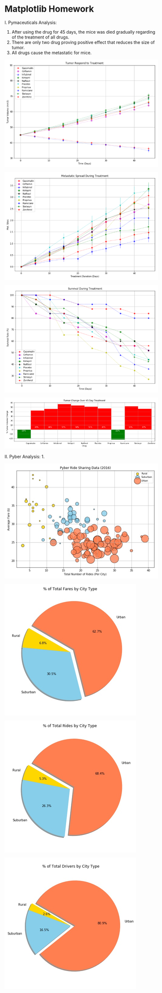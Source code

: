 # Matplotlib Homework

I. Pymaceuticals Analysis:
  1. After using the drug for 45 days, the mice was died gradually regarding of the treatment of all drugs.
  2. There are only two drug proving positive effect that reduces the size of tumor.
  3. All drugs cause the metastatic for mice.  
  
  
  ![](Images/Tumorrespond.png)
  
  
  ![](Images/Metastaticspread.png)
  
  
  ![](Images/Survival.png)
  
  
  ![](Images/Percentchange.png)
  

II. Pyber Analysis:
  1. 
  
  ![](Images/Pyberdata2016.jpg)
  
  
  ![](Images/Percentfares.jpg)
  
  
  ![](Images/Percentrides.jpg)
  
  
  ![](Images/Percentdrivers.jpg)
